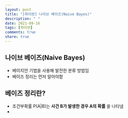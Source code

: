 ```yaml
---
layout: post
title: "[파이썬] 나이브 베이즈(Naive Bayes)"
description: " "
date: 2021-09-16
tags: [파이썬]
comments: true
share: true
---
```


## 나이브 베이즈(Naive Bayes)

- 베이지안 기법을 사용해 발전한 분류 방법임
- 베이즈 정리는 먼저 알아야함

## 베이즈 정리란?

- 조건부확률 P(A|B)는 **사건 B가 발생한 경우 A의 확률** 을 나타냄
- 

